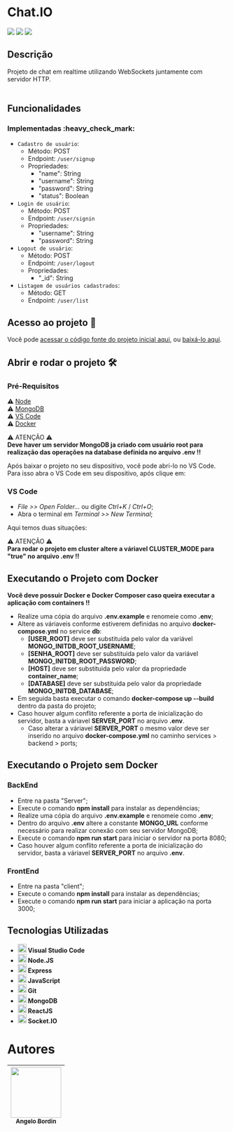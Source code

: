 <h1>Chat.IO</h1>

<p>
  <img src="https://img.shields.io/badge/status-em%20desenvolvimento-brightgreen"/>
  <img src="https://img.shields.io/badge/última%20atualização-novembro-yellowgreen"/>
  <img src="https://img.shields.io/badge/Node.JS-18.18.7-blueviolet"/>
</p>

<h2>Descrição</h2>
Projeto de chat em realtime utilizando WebSockets juntamente com servidor HTTP.<br>
<br>

<h2>Funcionalidades</h2>
<h3>Implementadas :heavy_check_mark:</h3>

- `Cadastro de usuário`:
  - Método: POST
  - Endpoint: `/user/signup`
  - Propriedades:
    - "name": String
    - "username": String
    - "password": String
    - "status": Boolean
- `Login de usuário`:
  - Método: POST
  - Endpoint: `/user/signin`
  - Propriedades:
    - "username": String
    - "password": String
- `Logout de usuário`:
  - Método: POST
  - Endpoint: `/user/logout`
  - Propriedades:
    - "\_id": String
- `Listagem de usuários cadastrados`:
  - Método: GET
  - Endpoint: `/user/list`

<h2>Acesso ao projeto 📁</h2>

Você pode [acessar o código fonte do projeto inicial aqui](https://github.com/angelobordin/chat.io), ou [baixá-lo aqui](https://github.com/angelobordin/chat.io/archive/refs/heads/main.zip).

<h2>Abrir e rodar o projeto 🛠️</h2>
<h3>Pré-Requisitos</h3>

⚠️ [Node](https://nodejs.org/en/)<br>
⚠️ [MongoDB](https://www.mongodb.com/try/download/community)<br>
⚠️ [VS Code](https://code.visualstudio.com/Download)<br>
⚠️ [Docker](https://docs.docker.com/desktop/install/windows-install/)<br>

⚠️ ATENÇÃO ⚠️ <br>
**Deve haver um servidor MongoDB ja criado com usuário root para realização das operações na database definida no arquivo .env !!**

Após baixar o projeto no seu dispositivo, você pode abri-lo no VS Code.<br>
Para isso abra o VS Code em seu dispositivo, após clique em:

<h3>VS Code</h3>

- _File >> Open Folder..._ ou digite _Ctrl+K_ / _Ctrl+O_;
- Abra o terminal em _Terminal >> New Terminal_;

Aqui temos duas situações:

⚠️ ATENÇÃO ⚠️ <br>
**Para rodar o projeto em cluster altere a váriavel CLUSTER_MODE para "true" no arquivo .env !!**

<h2>Executando o Projeto com Docker</h2>

**Você deve possuir Docker e Docker Composer caso queira executar a aplicação com containers !!**

- Realize uma cópia do arquivo **.env.example** e renomeie como **.env**;
- Altere as váriaveis conforme estiverem definidas no arquivo **docker-compose.yml** no service **db**:
  - **[USER_ROOT]** deve ser substituida pelo valor da variável **MONGO_INITDB_ROOT_USERNAME**;
  - **[SENHA_ROOT]** deve ser substituida pelo valor da variável **MONGO_INITDB_ROOT_PASSWORD**;
  - **[HOST]** deve ser substituida pelo valor da propriedade **container_name**;
  - **[DATABASE]** deve ser substituida pelo valor da propriedade **MONGO_INITDB_DATABASE**;
- Em seguida basta executar o comando **docker-compose up --build** dentro da pasta do projeto;
- Caso houver algum conflito referente a porta de inicialização do servidor, basta a váriavel **SERVER_PORT** no arquivo **.env**.
  - Caso alterar a váriavel **SERVER_PORT** o mesmo valor deve ser inserido no arquivo **docker-compose.yml** no caminho services > backend > ports;

<h2>Executando o Projeto sem Docker</h2>

<h3>BackEnd</h3>

- Entre na pasta "Server";
- Execute o comando **npm install** para instalar as dependências;
- Realize uma cópia do arquivo **.env.example** e renomeie como **.env**;
- Dentro do arquivo **.env** altere a constante **MONGO_URL** conforme necessário para realizar conexão com seu servidor MongoDB;
- Execute o comando **npm run start** para iniciar o servidor na porta 8080;
- Caso houver algum conflito referente a porta de inicialização do servidor, basta a váriavel **SERVER_PORT** no arquivo **.env**.

<h3>FrontEnd</h3>

- Entre na pasta "client";
- Execute o comando **npm install** para instalar as dependências;
- Execute o comando **npm run start** para iniciar a aplicação na porta 3000;

<h2>Tecnologias Utilizadas</h2>

<ul>
  <li><img src="https://cdn.jsdelivr.net/gh/devicons/devicon/icons/vscode/vscode-plain.svg" width="20" height="20"/><b> Visual Studio Code</b></li>
  <li><img src="https://cdn.jsdelivr.net/gh/devicons/devicon/icons/nodejs/nodejs-original.svg" width="20" height="20"/><b> Node.JS</b></li>
  <li><img src="https://cdn.jsdelivr.net/gh/devicons/devicon/icons/express/express-original.svg" width="20" height="20"/><b> Express</b></li>
  <li><img src="https://cdn.jsdelivr.net/gh/devicons/devicon/icons/javascript/javascript-original.svg" width="20" height="20"/><b> JavaScript</b></li>
  <li><img src="https://cdn.jsdelivr.net/gh/devicons/devicon/icons/git/git-original.svg" width="20" height="20"/><b> Git</b></li>
  <li><img src="https://cdn.jsdelivr.net/gh/devicons/devicon/icons/mongodb/mongodb-original-wordmark.svg" width="20" height="20"/><b> MongoDB</b></li>
  <li><img src="https://cdn.jsdelivr.net/gh/devicons/devicon/icons/react/react-original.svg" width="20" height="20"/><b> ReactJS</b></li>
  <li><img src="https://cdn.jsdelivr.net/gh/devicons/devicon/icons/socketio/socketio-original.svg" width="20" height="20"/><b> Socket.IO</b></li>
</ul>

# Autores

| [<img src="https://avatars.githubusercontent.com/u/70332789?s=400&u=c6b947894c97e0e941f64aafeb22719ff49589ac&v=4" width=115><br><sub>Angelo Bordin</sub>](https://github.com/angelobordin) |
| :----------------------------------------------------------------------------------------------------------------------------------------------------------------------------------------: |
